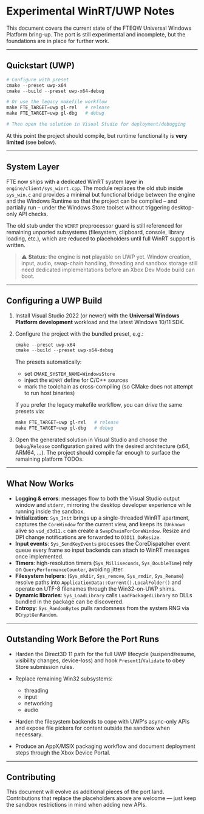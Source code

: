 # Experimental WinRT/UWP Notes

This document covers the current state of the FTEQW Universal Windows Platform
bring-up. The port is still experimental and incomplete, but the foundations are
in place for further work.

---

## Quickstart (UWP)

```powershell
# Configure with preset
cmake --preset uwp-x64
cmake --build --preset uwp-x64-debug

# Or use the legacy makefile workflow
make FTE_TARGET=uwp gl-rel   # release
make FTE_TARGET=uwp gl-dbg   # debug

# Then open the solution in Visual Studio for deployment/debugging
```

At this point the project should compile, but runtime functionality is **very
limited** (see below).

---

## System Layer

FTE now ships with a dedicated WinRT system layer in
`engine/client/sys_winrt.cpp`. The module replaces the old stub inside
`sys_win.c` and provides a minimal but functional bridge between the engine and
the Windows Runtime so that the project can be compiled – and partially run –
under the Windows Store toolset without triggering desktop-only API checks.

The old stub under the `WINRT` preprocessor guard is still referenced for
remaining unported subsystems (filesystem, clipboard, console, library loading,
etc.), which are reduced to placeholders until full WinRT support is written.

> ⚠️ **Status:** the engine is **not** playable on UWP yet. Window creation,
> input, audio, swap-chain handling, threading and sandbox storage still need
> dedicated implementations before an Xbox Dev Mode build can boot.

---

## Configuring a UWP Build

1. Install Visual Studio 2022 (or newer) with the **Universal Windows Platform
   development** workload and the latest Windows 10/11 SDK.

2. Configure the project with the bundled preset, e.g.:

   ```powershell
   cmake --preset uwp-x64
   cmake --build --preset uwp-x64-debug
   ```

   The presets automatically:

   * set `CMAKE_SYSTEM_NAME=WindowsStore`
   * inject the `WINRT` define for C/C++ sources
   * mark the toolchain as cross-compiling (so CMake does not attempt to run host binaries)

   If you prefer the legacy makefile workflow, you can drive the same presets
   via:

   ```powershell
   make FTE_TARGET=uwp gl-rel   # release
   make FTE_TARGET=uwp gl-dbg   # debug
   ```

3. Open the generated solution in Visual Studio and choose the `Debug`/`Release`
   configuration paired with the desired architecture (x64, ARM64, …). The
   project should compile far enough to surface the remaining platform TODOs.

---

## What Now Works

* **Logging & errors**: messages flow to both the Visual Studio output window
  and `stderr`, mirroring the desktop developer experience while running inside
  the sandbox.
* **Initialization**: `Sys_Init` brings up a single-threaded WinRT apartment,
  captures the `CoreWindow` for the current view, and keeps its `IUnknown`
  alive so `vid_d3d11.c` can create a `SwapChainForCoreWindow`. Resize and DPI
  change notifications are forwarded to `D3D11_DoResize`.
* **Input events**: `Sys_SendKeyEvents` processes the CoreDispatcher event queue
  every frame so input backends can attach to WinRT messages once implemented.
* **Timers**: high-resolution timers (`Sys_Milliseconds`, `Sys_DoubleTime`)
  rely on `QueryPerformanceCounter`, avoiding jitter.
* **Filesystem helpers**: (`Sys_mkdir`, `Sys_remove`, `Sys_rmdir`, `Sys_Rename`)
  resolve paths into `ApplicationData::Current().LocalFolder()` and operate on
  UTF-8 filenames through the Win32-on-UWP shims.
* **Dynamic libraries**: `Sys_LoadLibrary` calls `LoadPackagedLibrary` so DLLs
  bundled in the package can be discovered.
* **Entropy**: `Sys_RandomBytes` pulls randomness from the system RNG via
  `BCryptGenRandom`.

---

## Outstanding Work Before the Port Runs

* Harden the Direct3D 11 path for the full UWP lifecycle (suspend/resume,
  visibility changes, device-loss) and hook `Present1`/`Validate` to obey Store
  submission rules.
* Replace remaining Win32 subsystems:

  * threading
  * input
  * networking
  * audio
* Harden the filesystem backends to cope with UWP's async-only APIs and expose
  file pickers for content outside the sandbox when necessary.
* Produce an AppX/MSIX packaging workflow and document deployment steps through
  the Xbox Device Portal.

---

## Contributing

This document will evolve as additional pieces of the port land. Contributions
that replace the placeholders above are welcome — just keep the sandbox
restrictions in mind when adding new APIs.
